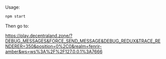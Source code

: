 Usage:

```bash
npm start
```

Then go to:

https://play.decentraland.zone/?DEBUG_MESSAGES&FORCE_SEND_MESSAGE&DEBUG_REDUX&TRACE_RENDERER=350&position=0%2C0&realm=fenrir-amber&ws=ws%3A%2F%2F127.0.0.1%3A7666
